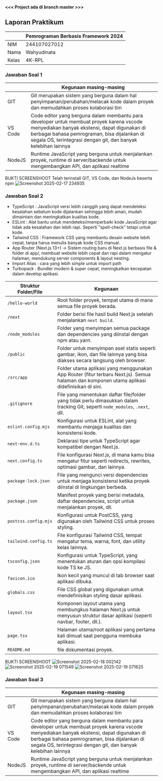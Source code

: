 **<<< Project ada di branch master >>>**
## Laporan Praktikum

|  | Pemrograman Berbasis Framework 2024 |
|--|--|
| NIM |  244107027012|
| Nama |  Wahyudinata |
| Kelas | 4K-RPL |

### Jawaban Soal 1
|  | Kegunaan masing-masing |
|--|--|
| GIT |  Git merupakan sistem yang berguna dalam hal penyimpanan/perubahan/melacak kode dalam proyek dan memudahkan proses kolaborasi tim |
| VS Code |  Code editor yang berguna dalam membantu para developer untuk membuat proyek karena vscode menyediakan banyak ekstensi, dapat digunakan di berbagai bahasa pemrograman, bisa dijalankan di segala OS, terintegrasi dengan git, dan banyak kelebihan lainnya |
| NodeJS | Runtime JavaScript yang berguna untuk menjalankan proyek, runtime di server/backende untuk mengembangkan API, dan aplikasi realtime |




BUKTI SCREENSHOOT 
Telah terinstall GIT, VS Code, dan NodeJs beserta npm
![Screenshot 2025-02-17 234935](https://github.com/user-attachments/assets/8ba06f32-8286-435e-ba7a-f5dd64af9f88)


### Jawaban Soal 2
- TypeScript : JavaScript versi lebih canggih yang dapat mendeteksi kesalahan sebelum kode dijalankan sehingga lebih aman, mudah dimaintain dan meningkatkan kualitas kode.
- ESLint : Alat bantu untuk mendeteksi/memperbaiki kode JavaScript agar tidak ada kesalahan dan lebih rapi. Seperti "spell-check" tetapi untuk kode.
- Tailwind CSS : Framework CSS yang membantu desain website lebih cepat, tanpa harus menulis banyak kode CSS manual.
- App Router (Next.js 13+) → Sistem routing baru di Next.js berbasis file & folder di app/, membuat website lebih cepat dan rapi dalam mengatur halaman, mendukung server components & layout nesting.
- Import Alias : cara yang lebih simple untuk import path
- Turbopack : Bundler modern & super cepat, meningkatkan kecepatan dalam develop aplikasi.

| Struktur Folder/File | Kegunaan |
|--|--|
| `/hello-world` | Root folder proyek, tempat utama di mana semua file proyek berada. |
| `/next` | Folder berisi file hasil build Next.js setelah menjalankan `next build`. |
| `/node_modules` | Folder yang menyimpan semua package dan dependencies yang diinstal dengan npm atau yarn. |
| `/public` | Folder untuk menyimpan aset statis seperti gambar, ikon, dan file lainnya yang bisa diakses secara langsung oleh browser. |
| `/src/app` | Folder utama aplikasi yang menggunakan App Router (fitur terbaru Next.js). Semua halaman dan komponen utama aplikasi didefinisikan di sini. |
| `.gitignore` | File yang menentukan daftar file/folder yang tidak perlu dimasukkan dalam tracking Git, seperti `node_modules`, `.next`, dll. |
| `eslint.config.mjs` | Konfigurasi untuk ESLint, alat yang membantu menjaga kualitas dan konsistensi kode. |
| `next-env.d.ts` | Deklarasi tipe untuk TypeScript agar kompatibel dengan Next.js. |
| `next.config.ts` | File konfigurasi Next.js, di mana kamu bisa mengatur fitur seperti redirects, rewrites, optimasi gambar, dan lainnya. |
| `package-lock.json` | File yang mengunci versi dependencies untuk menjaga konsistensi ketika proyek diinstal di lingkungan berbeda. |
| `package.json` | Manifest proyek yang berisi metadata, daftar dependencies, script untuk menjalankan proyek, dll. |
| `postcss.config.mjs` | Konfigurasi untuk PostCSS, yang digunakan oleh Tailwind CSS untuk proses styling. |
| `tailwind.config.ts` | File konfigurasi Tailwind CSS, tempat mengatur tema, warna, font, dan utility kelas lainnya. |
| `tsconfig.json` | Konfigurasi untuk TypeScript, yang menentukan aturan dan opsi kompilasi kode TS ke JS. |
| `favicon.ico` | Ikon kecil yang muncul di tab browser saat aplikasi dibuka. |
| `globals.css` | File CSS global yang digunakan untuk mendefinisikan styling dasar aplikasi. |
| `layout.tsx` | Komponen layout utama yang membungkus halaman Next.js untuk menyusun struktur dasar aplikasi (seperti navbar, footer, dll.). |
| `page.tsx` | Halaman utama/root aplikasi yang pertama kali dimuat saat pengguna membuka aplikasi. |
| `README.md` | file dokumentasi proyek. |

BUKTI SCREENSHOOT 
![Screenshot 2025-02-18 002142](https://github.com/user-attachments/assets/aa88a6c2-9920-4869-a521-c5237d2a76a6)
![Screenshot 2025-02-19 071549](https://github.com/user-attachments/assets/64de5a1d-164b-4879-8290-666694263a71)
![Screenshot 2025-02-19 071625](https://github.com/user-attachments/assets/e8bdf2d6-771a-4dd1-8673-863f104dd64f)


### Jawaban Soal 3
|  | Kegunaan masing-masing |
|--|--|
| GIT |  Git merupakan sistem yang berguna dalam hal penyimpanan/perubahan/melacak kode dalam proyek dan memudahkan proses kolaborasi tim |
| VS Code |  Code editor yang berguna dalam membantu para developer untuk membuat proyek karena vscode menyediakan banyak ekstensi, dapat digunakan di berbagai bahasa pemrograman, bisa dijalankan di segala OS, terintegrasi dengan git, dan banyak kelebihan lainnya |
| NodeJS | Runtime JavaScript yang berguna untuk menjalankan proyek, runtime di server/backende untuk mengembangkan API, dan aplikasi realtime |




